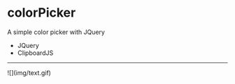 # colorPicker
A simple color picker with JQuery
  * JQuery
  * ClipboardJS

<hr/>
![](img/text.gif)
